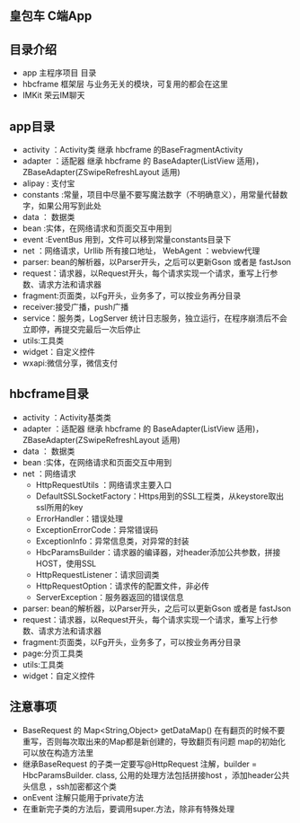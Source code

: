 ﻿## 皇包车 C端App 

## 目录介绍
* app 主程序项目 目录
* hbcframe 框架层 与业务无关的模块，可复用的都会在这里
* IMKit 荣云IM聊天


## app目录

 * activity ：Activity类  继承 hbcframe 的BaseFragmentActivity
 * adapter ：适配器 继承 hbcframe 的 BaseAdapter(ListView 适用)， ZBaseAdapter(ZSwipeRefreshLayout 适用)
 * alipay : 支付宝
 * constants :常量，项目中尽量不要写魔法数字（不明确意义），用常量代替数字，如果公用写到此处
 * data ： 数据类
  * bean :实体，在网络请求和页面交互中用到
  * event :EventBus 用到，文件可以移到常量constants目录下
  * net ：网络请求，Urllib 所有接口地址， WebAgent ：webview代理
  * parser: bean的解析器，以Parser开头，之后可以更新Gson 或者是 fastJson 
  * request：请求器，以Request开头，每个请求实现一个请求，重写上行参数、请求方法和请求器
 * fragment:页面类，以Fg开头，业务多了，可以按业务再分目录
 * receiver:接受广播，push广播
 * service：服务类，LogServer 统计日志服务，独立运行，在程序崩溃后不会立即停，再提交完最后一次后停止
 * utils:工具类
 * widget：自定义控件
 * wxapi:微信分享，微信支付
    
## hbcframe目录
 * activity ：Activity基类类 
 * adapter ：适配器 继承 hbcframe 的 BaseAdapter(ListView 适用)， ZBaseAdapter(ZSwipeRefreshLayout 适用)
 * data ： 数据类
  * bean :实体，在网络请求和页面交互中用到
  * net ：网络请求
    * HttpRequestUtils ：网络请求主要入口
    * DefaultSSLSocketFactory：Https用到的SSL工程类，从keystore取出ssl所用的key
    * ErrorHandler：错误处理
    * ExceptionErrorCode：异常错误码
    * ExceptionInfo：异常信息类，对异常的封装
    * HbcParamsBuilder：请求器的编译器，对header添加公共参数，拼接HOST，使用SSL
    * HttpRequestListener：请求回调类
    * HttpRequestOption：请求传的配置文件，非必传
    * ServerException：服务器返回的错误信息
  * parser: bean的解析器，以Parser开头，之后可以更新Gson 或者是 fastJson 
  * request：请求器，以Request开头，每个请求实现一个请求，重写上行参数、请求方法和请求器
 * fragment:页面类，以Fg开头，业务多了，可以按业务再分目录
 * page:分页工具类
 * utils:工具类
 * widget：自定义控件

 ## 注意事项   
* BaseRequest 的 Map<String,Object> getDataMap() 在有翻页的时候不要重写，否则每次取出来的Map都是新创建的，导致翻页有问题 
     map的初始化可以放在构造方法里
* 继承BaseRequest 的子类一定要写@HttpRequest 注解，builder = HbcParamsBuilder. class, 公用的处理方法包括拼接host ，添加header公共头信息 ，ssh加密都这个类
* onEvent 注解只能用于private方法
* 在重新完子类的方法后，要调用super.方法，除非有特殊处理

    